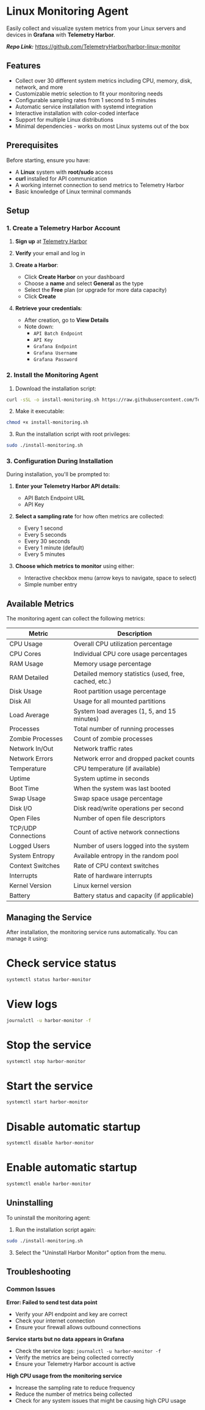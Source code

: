 # Linux Monitoring Agent

Easily collect and visualize system metrics from your Linux servers and devices in **Grafana** with **Telemetry Harbor**.

**_Repo Link:_** https://github.com/TelemetryHarbor/harbor-linux-monitor

## Features
- Collect over 30 different system metrics including CPU, memory, disk, network, and more
- Customizable metric selection to fit your monitoring needs
- Configurable sampling rates from 1 second to 5 minutes
- Automatic service installation with systemd integration
- Interactive installation with color-coded interface
- Support for multiple Linux distributions
- Minimal dependencies - works on most Linux systems out of the box

## Prerequisites

Before starting, ensure you have:
- A **Linux** system with **root/sudo** access
- **curl** installed for API communication
- A working internet connection to send metrics to Telemetry Harbor
- Basic knowledge of Linux terminal commands

## Setup
### 1. Create a Telemetry Harbor Account
1. **Sign up** at [Telemetry Harbor](https://telemetryharbor.com/)
2. **Verify** your email and log in
3. **Create a Harbor**:
   - Click **Create Harbor** on your dashboard
   - Choose a **name** and select **General** as the type
   - Select the **Free** plan (or upgrade for more data capacity)
   - Click **Create**

4. **Retrieve your credentials**:
   - After creation, go to **View Details**
   - Note down:
     - `API Batch Endpoint`
     - `API Key`
     - `Grafana Endpoint`
     - `Grafana Username`
     - `Grafana Password`

### 2. Install the Monitoring Agent
1. Download the installation script:
``` bash
curl -sSL -o install-monitoring.sh https://raw.githubusercontent.com/TelemetryHarbor/harbor-linux-monitor/refs/heads/main/install.sh
```
2. Make it executable:
``` bash
chmod +x install-monitoring.sh
```
3. Run the installation script with root privileges:
``` bash
sudo ./install-monitoring.sh
```
### 3. Configuration During Installation

During installation, you'll be prompted to:

1. **Enter your Telemetry Harbor API details**:
   - API Batch Endpoint URL
   - API Key

2. **Select a sampling rate** for how often metrics are collected:
   - Every 1 second
   - Every 5 seconds
   - Every 30 seconds
   - Every 1 minute (default)
   - Every 5 minutes

3. **Choose which metrics to monitor** using either:
   - Interactive checkbox menu (arrow keys to navigate, space to select)
   - Simple number entry

## Available Metrics

The monitoring agent can collect the following metrics:

| Metric | Description |
|--------|-------------|
| CPU Usage | Overall CPU utilization percentage |
| CPU Cores | Individual CPU core usage percentages |
| RAM Usage | Memory usage percentage |
| RAM Detailed | Detailed memory statistics (used, free, cached, etc.) |
| Disk Usage | Root partition usage percentage |
| Disk All | Usage for all mounted partitions |
| Load Average | System load averages (1, 5, and 15 minutes) |
| Processes | Total number of running processes |
| Zombie Processes | Count of zombie processes |
| Network In/Out | Network traffic rates |
| Network Errors | Network error and dropped packet counts |
| Temperature | CPU temperature (if available) |
| Uptime | System uptime in seconds |
| Boot Time | When the system was last booted |
| Swap Usage | Swap space usage percentage |
| Disk I/O | Disk read/write operations per second |
| Open Files | Number of open file descriptors |
| TCP/UDP Connections | Count of active network connections |
| Logged Users | Number of users logged into the system |
| System Entropy | Available entropy in the random pool |
| Context Switches | Rate of CPU context switches |
| Interrupts | Rate of hardware interrupts |
| Kernel Version | Linux kernel version |
| Battery | Battery status and capacity (if applicable) |

## Managing the Service

After installation, the monitoring service runs automatically. You can manage it using:

# Check service status
``` bash
systemctl status harbor-monitor
```
# View logs
``` bash
journalctl -u harbor-monitor -f
```
# Stop the service
``` bash
systemctl stop harbor-monitor
```
# Start the service
``` bash
systemctl start harbor-monitor
```
# Disable automatic startup
``` bash
systemctl disable harbor-monitor
```
# Enable automatic startup
``` bash
systemctl enable harbor-monitor
```
## Uninstalling

To uninstall the monitoring agent:

1. Run the installation script again:
``` bash
sudo ./install-monitoring.sh
```
3. Select the "Uninstall Harbor Monitor" option from the menu.

## Troubleshooting

### Common Issues

**Error: Failed to send test data point**
- Verify your API endpoint and key are correct
- Check your internet connection
- Ensure your firewall allows outbound connections

**Service starts but no data appears in Grafana**
- Check the service logs: `journalctl -u harbor-monitor -f`
- Verify the metrics are being collected correctly
- Ensure your Telemetry Harbor account is active

**High CPU usage from the monitoring service**
- Increase the sampling rate to reduce frequency
- Reduce the number of metrics being collected
- Check for any system issues that might be causing high CPU usage

